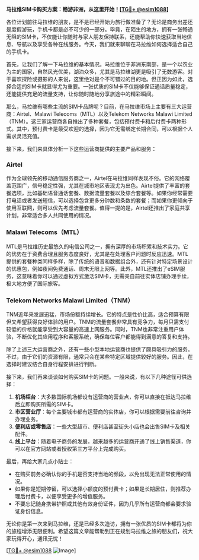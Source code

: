**马拉维SIM卡购买方案：畅游非洲，从这里开始！[[TG💪+ @esim1088](https://t.me/s/esim1088)]**

各位计划前往马拉维的朋友，是不是已经开始为旅行做准备了？无论是商务出差还是度假游玩，手机卡都是必不可少的一部分。毕竟，在陌生的地方，拥有一张畅通无阻的SIM卡，不仅能让你随时与家人朋友保持联系，还能帮助你快速获取当地信息、导航以及享受各种在线服务。今天，我们就来聊聊在马拉维如何选择适合自己的手机卡。

首先，让我们了解一下马拉维的基本情况。马拉维位于非洲东南部，是一个以农业为主的国家，自然风光优美，湖泊众多，尤其是马拉维湖更是吸引了无数游客。对于喜欢探险或摄影的人来说，这里绝对是个不可错过的目的地。但正因为如此，选择合适的SIM卡就显得尤为重要。一张优质的SIM卡不仅能够保证通话质量稳定，还能提供充足的流量支持，让你随时随地分享旅途中的精彩瞬间。

那么，马拉维有哪些主流的SIM卡品牌呢？目前，在马拉维市场上主要有三大运营商：Airtel、Malawi Telecoms（MTL）以及Telekom Networks Malawi Limited（TNM）。这三家运营商各自推出了多种套餐，包括预付费卡和后付费卡两种形式。其中，预付费卡是最受欢迎的选择，因为它无需绑定长期合同，可以根据个人需求灵活充值。

接下来，我们来具体分析一下这些运营商提供的主要产品和服务：

### Airtel
作为全球领先的移动通信服务商之一，Airtel在马拉维同样表现不俗。它的网络覆盖范围广，信号稳定性强，尤其在城市地区表现尤为出色。Airtel提供了丰富的套餐选项，比如基础语音通话套餐、数据流量套餐以及综合套餐等。如果你经常需要打电话或者发送短信，可以选择包含更多分钟数和条数的套餐；而如果你更倾向于使用互联网，则可以优先考虑流量套餐。值得一提的是，Airtel还推出了家庭共享计划，非常适合多人共同使用的情况。

### Malawi Telecoms（MTL）
MTL是马拉维历史最悠久的电信公司之一，拥有深厚的市场积累和技术实力。它的优势在于资费合理且服务态度良好，尤其是在处理客户问题时反应迅速。MTL提供的套餐种类同样多样，除了传统的语音和数据组合外，还有针对特定场景设计的优惠包，例如夜间免费通话、周末无限上网等。此外，MTL还推出了eSIM服务，这意味着你可以通过虚拟方式激活SIM卡，无需亲自前往实体店铺办理手续，极大地方便了国际旅客。

### Telekom Networks Malawi Limited（TNM）
TNM近年来发展迅猛，市场份额持续增长。它的特点是性价比高，适合预算有限但又希望获得良好体验的用户。TNM的流量套餐非常具有竞争力，每月只需支付较低的价格就能享受到大容量的高速上网服务。同时，TNM也非常注重用户体验，不断优化其应用程序和客服系统，确保每位客户都能得到满意的答复和支持。

除了上述三大运营商之外，还有一些小型本地运营商也提供了颇具吸引力的服务。不过，由于它们的资源有限，通常只会在某些特定区域提供较好的服务。因此，在选择时建议结合自身行程安排进行判断。

接下来，我们再来谈谈如何购买SIM卡的问题。一般来说，有以下几种途径可供选择：
1. **机场柜台**：大多数国际机场都设有运营商的营业点，你可以直接在抵达马拉维后立即购买所需的SIM卡。
2. **市区营业厅**：每个主要城市都有运营商的实体店，你可以根据需要前往咨询并办理业务。
3. **便利店或零售店**：一些大型超市、便利店甚至街头小店也会出售SIM卡及相关配件。
4. **线上平台**：随着电子商务的发展，越来越多的运营商开通了线上销售渠道，你可以在官方网站或者授权第三方平台上完成购买。

最后，再给大家几点小贴士：
- 在购买前务必确认你的手机是否支持当地的频段，以免出现无法正常使用的情况。
- 如果你是短期停留，可以选择小额度的预付费卡；如果是长期居住，则推荐办理后付费卡，以便享受更多的增值服务。
- 不要忘记随身携带护照或其他有效身份证件，因为几乎所有运营商都会要求验证身份信息。

无论你是第一次来到马拉维，还是已经多次造访，拥有一张优质的SIM卡都将为你的旅程增添无限便利。希望这篇文章能帮助到正在规划马拉维之旅的朋友们，祝大家玩得开心，通讯无忧！

[[TG💪+ @esim1088](https://t.me/s/esim1088) ![Image](https://i.postimg.cc/4NQfJmqS/Snipaste-2025-05-13-00-14-12.png)]